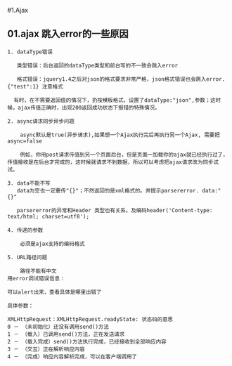 #1.Ajax

## 01.ajax 跳入error的一些原因
	1. dataType错误
	
	   类型错误：后台返回的dataType类型和前台写的不一致会跳入error
	
	   格式错误：jquery1.4之后对json的格式要求非常严格，json格式错误也会跳入error.{"test":1} 注意格式
	
	  有时，在不需要返回值的情况下，扔按模板格式，设置了dataType:"json",参数；这时候，ajax传值正确时，出现200返回成功状态下报错的特殊情况。
	
	2. async请求同步异步问题
	
	    async默认是true(异步请求),如果想一个Ajax执行完后再执行另一个Ajax, 需要把async=false

	    例如，你用post请求传值到另一个页面后台，但是页面一加载你的ajax就已经执行过了，传值接收是在后台才完成的，这时候就请求不到数据，所以可以考虑把ajax请求改为同步试试。
	
	3. data不能不写
	   data为空也一定要传"{}"；不然返回的是xml格式的。并提示parsererror. data:"{}"
	
	   parsererror的异常和Header 类型也有关系。及编码header('Content-type: text/html; charset=utf8');
	
	4. 传递的参数
	
	    必须是ajax支持的编码格式

	5. URL路径问题
	
	    路径不能有中文
	用error调试错误信息：
	
	可以alert出来，查看具体是哪里出错了
	
	具体参数：
	
	XMLHttpRequest：XMLHttpRequest.readyState: 状态码的意思
	0 － （未初始化）还没有调用send()方法
	1 － （载入）已调用send()方法，正在发送请求
	2 － （载入完成）send()方法执行完成，已经接收到全部响应内容
	3 － （交互）正在解析响应内容
	4 － （完成）响应内容解析完成，可以在客户端调用了